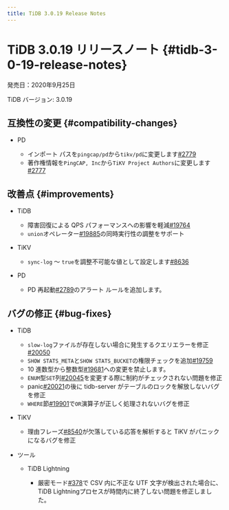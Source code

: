 ```yaml
---
title: TiDB 3.0.19 Release Notes
---
```


# TiDB 3.0.19 リリースノート {#tidb-3-0-19-release-notes}

発売日：2020年9月25日

TiDB バージョン: 3.0.19

## 互換性の変更 {#compatibility-changes}

-   PD

    -   インポート パスを`pingcap/pd`から`tikv/pd`に変更します[#2779](https://github.com/pingcap/pd/pull/2779)
    -   著作権情報を`PingCAP, Inc`から`TiKV Project Authors`に変更します[#2777](https://github.com/pingcap/pd/pull/2777)

## 改善点 {#improvements}

-   TiDB

    -   障害回復による QPS パフォーマンスへの影響を軽減[#19764](https://github.com/pingcap/tidb/pull/19764)
    -   `union`オペレーター[#19885](https://github.com/pingcap/tidb/pull/19885)の同時実行性の調整をサポート

-   TiKV

    -   `sync-log` ～ `true`を調整不可能な値として設定します[#8636](https://github.com/tikv/tikv/pull/8636)

-   PD

    -   PD 再起動[#2789](https://github.com/pingcap/pd/pull/2789)のアラート ルールを追加します。

## バグの修正 {#bug-fixes}

-   TiDB

    -   `slow-log`ファイルが存在しない場合に発生するクエリエラーを修正[#20050](https://github.com/pingcap/tidb/pull/20050)
    -   `SHOW STATS_META`と`SHOW STATS_BUCKET`の権限チェックを追加[#19759](https://github.com/pingcap/tidb/pull/19759)
    -   10 進数型から整数型[#19681](https://github.com/pingcap/tidb/pull/19681)への変更を禁止します。
    -   `ENUM`型`SET`列[#20045](https://github.com/pingcap/tidb/pull/20045)を変更する際に制約がチェックされない問題を修正
    -   panic[#20021](https://github.com/pingcap/tidb/pull/20021)の後に tidb-server がテーブルのロックを解放しないバグを修正
    -   `WHERE`節[#19901](https://github.com/pingcap/tidb/pull/19901)で`OR`演算子が正しく処理されないバグを修正

-   TiKV

    -   理由フレーズ[#8540](https://github.com/tikv/tikv/pull/8540)が欠落している応答を解析すると TiKV がパニックになるバグを修正

-   ツール

    -   TiDB Lightning

        -   厳密モード[#378](https://github.com/pingcap/tidb-lightning/pull/378)で CSV 内に不正な UTF 文字が検出された場合に、 TiDB Lightningプロセスが時間内に終了しない問題を修正しました。
